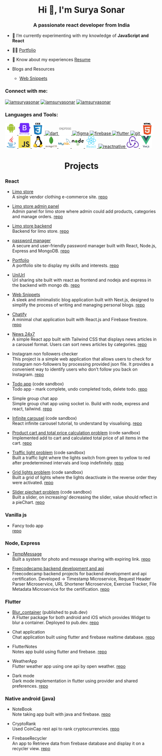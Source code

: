 <h1 align="center">Hi 👋, I'm Surya Sonar</h1>
<h3 align="center">A passionate react developer from India</h3>

- 🌱 I’m currently experimenting with my knowledge of **JavaScript and React**

- 👨‍💻 [Portfolio](https://iamsuryasonar.netlify.app)

- 📄 Know about my experiences [Resume](https://drive.google.com/file/d/15aRv7fUl8Z8UljXOlv8vlOTh_IyYFbo9/view?usp=drive_link)

- Blogs and Resources
     - [Web Snippets](https://websnippets.vercel.app/)

<h3 align="left">Connect with me:</h3>
<p align="left">
<a href="https://twitter.com/iamsuryasonar" target="blank"><img align="center" src="https://raw.githubusercontent.com/rahuldkjain/github-profile-readme-generator/master/src/images/icons/Social/twitter.svg" alt="iamsuryasonar" height="30" width="40" /></a>
<a href="https://linkedin.com/in/iamsuryasonar" target="blank"><img align="center" src="https://raw.githubusercontent.com/rahuldkjain/github-profile-readme-generator/master/src/images/icons/Social/linked-in-alt.svg" alt="iamsuryasonar" height="30" width="40" /></a>
<a href="https://instagram.com/iamsuryasonar" target="blank"><img align="center" src="https://raw.githubusercontent.com/rahuldkjain/github-profile-readme-generator/master/src/images/icons/Social/instagram.svg" alt="iamsuryasonar" height="30" width="40" /></a>
</p>

<h3 align="left">Languages and Tools:</h3>
<p align="left"> <a href="https://developer.android.com" target="_blank" rel="noreferrer"> <img src="https://raw.githubusercontent.com/devicons/devicon/master/icons/android/android-original-wordmark.svg" alt="android" width="40" height="40"/> </a> <a href="https://getbootstrap.com" target="_blank" rel="noreferrer"> <img src="https://raw.githubusercontent.com/devicons/devicon/master/icons/bootstrap/bootstrap-plain-wordmark.svg" alt="bootstrap" width="40" height="40"/> </a> <a href="https://www.w3schools.com/css/" target="_blank" rel="noreferrer"> <img src="https://raw.githubusercontent.com/devicons/devicon/master/icons/css3/css3-original-wordmark.svg" alt="css3" width="40" height="40"/> </a> <a href="https://dart.dev" target="_blank" rel="noreferrer"> <img src="https://www.vectorlogo.zone/logos/dartlang/dartlang-icon.svg" alt="dart" width="40" height="40"/> </a> <a href="https://expressjs.com" target="_blank" rel="noreferrer"> <img src="https://raw.githubusercontent.com/devicons/devicon/master/icons/express/express-original-wordmark.svg" alt="express" width="40" height="40"/> </a> <a href="https://www.figma.com/" target="_blank" rel="noreferrer"> <img src="https://www.vectorlogo.zone/logos/figma/figma-icon.svg" alt="figma" width="40" height="40"/> </a> <a href="https://firebase.google.com/" target="_blank" rel="noreferrer"> <img src="https://www.vectorlogo.zone/logos/firebase/firebase-icon.svg" alt="firebase" width="40" height="40"/> </a> <a href="https://flutter.dev" target="_blank" rel="noreferrer"> <img src="https://www.vectorlogo.zone/logos/flutterio/flutterio-icon.svg" alt="flutter" width="40" height="40"/> </a> <a href="https://git-scm.com/" target="_blank" rel="noreferrer"> <img src="https://www.vectorlogo.zone/logos/git-scm/git-scm-icon.svg" alt="git" width="40" height="40"/> </a> <a href="https://www.w3.org/html/" target="_blank" rel="noreferrer"> <img src="https://raw.githubusercontent.com/devicons/devicon/master/icons/html5/html5-original-wordmark.svg" alt="html5" width="40" height="40"/> </a> <a href="https://www.java.com" target="_blank" rel="noreferrer"> <img src="https://raw.githubusercontent.com/devicons/devicon/master/icons/java/java-original.svg" alt="java" width="40" height="40"/> </a> <a href="https://developer.mozilla.org/en-US/docs/Web/JavaScript" target="_blank" rel="noreferrer"> <img src="https://raw.githubusercontent.com/devicons/devicon/master/icons/javascript/javascript-original.svg" alt="javascript" width="40" height="40"/> </a> <a href="https://www.linux.org/" target="_blank" rel="noreferrer"> <img src="https://raw.githubusercontent.com/devicons/devicon/master/icons/linux/linux-original.svg" alt="linux" width="40" height="40"/> </a> <a href="https://www.mongodb.com/" target="_blank" rel="noreferrer"> <img src="https://raw.githubusercontent.com/devicons/devicon/master/icons/mongodb/mongodb-original-wordmark.svg" alt="mongodb" width="40" height="40"/> </a> <a href="https://www.mysql.com/" target="_blank" rel="noreferrer"> <img src="https://raw.githubusercontent.com/devicons/devicon/master/icons/mysql/mysql-original-wordmark.svg" alt="mysql" width="40" height="40"/> </a> <a href="https://nodejs.org" target="_blank" rel="noreferrer"> <img src="https://raw.githubusercontent.com/devicons/devicon/master/icons/nodejs/nodejs-original-wordmark.svg" alt="nodejs" width="40" height="40"/> </a> <a href="https://reactjs.org/" target="_blank" rel="noreferrer"> <img src="https://raw.githubusercontent.com/devicons/devicon/master/icons/react/react-original-wordmark.svg" alt="react" width="40" height="40"/> </a> <a href="https://reactnative.dev/" target="_blank" rel="noreferrer"> <img src="https://reactnative.dev/img/header_logo.svg" alt="reactnative" width="40" height="40"/> </a> <a href="https://redux.js.org" target="_blank" rel="noreferrer"> <img src="https://raw.githubusercontent.com/devicons/devicon/master/icons/redux/redux-original.svg" alt="redux" width="40" height="40"/> </a> <a href="https://vuejs.org/" target="_blank" rel="noreferrer"> <img src="https://raw.githubusercontent.com/devicons/devicon/master/icons/vuejs/vuejs-original-wordmark.svg" alt="vuejs" width="40" height="40"/> </a> </p>





<h1 align="center">Projects</h1>

###  React
  - [Limo store](https://limo-store.netlify.app/)   
    A single vendor clothing e-commerce site.
    [repo](https://github.com/iamsuryasonar/Apparel-store-limo.git)
    
  - [Limo store admin panel](https://admin-limo.netlify.app/)   
    Admin panel for limo store where admin could add products, categories and manage orders.
    [repo](https://github.com/iamsuryasonar/Apparel-store-limo-admin-panel.git)

  - [Limo store backend](https://github.com/iamsuryasonar/Apparel-store-limo-backend.git)   
    Backend for limo store.
    [repo](https://github.com/iamsuryasonar/Apparel-store-limo-backend.git)

  - [password manager](https://passwordvault.netlify.app/)   
    A secure and user-friendly password manager built with React, Node.js, Express and MongoDB.
    [repo](https://github.com/iamsuryasonar/passwordman.git) 
    
  - [Portfolio](https://iamsuryasonar.netlify.app)   
    A portfolio site to display my skills and interests.
    [repo](https://github.com/iamsuryasonar/portfolio_with_react_and_tailwind.git)
    
  - [UniUrl](https://uniurl.netlify.app/)   
    Url sharing site built with react as frontend and nodejs and express in the backend with mongo db.
    [repo](https://github.com/iamsuryasonar/urlshare-react.git)

  - [Web Snippets](https://websnippets.vercel.app/)   
    A sleek and minimalistic blog application built with Next.js, designed to simplify the process of writing and managing personal blogs.
    [repo](https://github.com/iamsuryasonar/markdown_blog_app.git)

  - [Chatify](https://chatifyi.netlify.app/sign-in)   
    A minimal chat application built with React.js and Firebase firestore.
    [repo](https://github.com/iamsuryasonar/chatify-chat-app.git)

  - [News 24x7](https://news24x7app.netlify.app/)   
    A simple React app built with Tailwind CSS that displays news articles in a carousel format. Users can sort news articles by categories.
    [repo](https://github.com/iamsuryasonar/news-app.git)
    
  - Instagram non followers checker  
    This project is a simple web application that allows users to check for Instagram non-followers by processing provided json file. It provides a convenient way to identify users who don't follow you back on Instagram.
    [repo](https://github.com/iamsuryasonar/instagram_analytic.git)

  - [Todo app](https://codesandbox.io/p/github/iamsuryasonar/todo_app) (code sandbox)  
    Todo app - mark complete, undo completed todo, delete todo.
    [repo](https://github.com/iamsuryasonar/todo_app.git)

  - Simple group chat app  
    Simple group chat app using socket io. Build with node, express and react, tailwind.
    [repo](https://github.com/iamsuryasonar/group_chat_app.git)
    
  - [Infinite carousel](https://codesandbox.io/p/github/iamsuryasonar/ReactImageCarousel) (code sandbox)  
    React infinite carousel tutorial, to understand by visualising.
    [repo](https://github.com/iamsuryasonar/ReactImageCarousalCodeTutorial.git)

  - [Product cart and total price calculation problem](https://codesandbox.io/p/github/iamsuryasonar/product_cart_and_total_price_calculation_problem) (code sandbox)  
    Implemented add to cart and calculated total price of all items in the cart.
    [repo](https://github.com/iamsuryasonar/product_cart_and_total_price_calculation_problem.git)

  - [Traffic light problem](https://codesandbox.io/p/github/iamsuryasonar/traffic_light_problem/main) (code sandbox)  
    Built a traffic light where the lights switch from green to yellow to red after predetermined intervals and loop indefinitely.
    [repo](https://github.com/iamsuryasonar/traffic_light_problem.git)

  - [Grid lights problem](https://codesandbox.io/p/github/iamsuryasonar/grid_lights_problem) (code sandbox)  
    Built a grid of lights where the lights deactivate in the reverse order they were activated.
    [repo](https://github.com/iamsuryasonar/grid_lights_problem.git)
    
  - [Slider piechart problem](https://codesandbox.io/p/github/iamsuryasonar/slider_piechart_problem) (code sandbox)  
    Built a slider, on increasing/ decreasing the slider, value should reflect in a pieChart.
    [repo](https://github.com/iamsuryasonar/slider_piechart_problem.git)

###  Vanilla js

  - Fancy todo app   
    [repo](https://github.com/iamsuryasonar/fancy_todo.git)  

###  Node, Express

  - [TempMessage](https://tempmessage-service.onrender.com/)   
    Built a system for photo and message sharing with expiring link.
    [repo](https://github.com/iamsuryasonar/tempmessage.git)
    
  - [Freecodecamp backend development and api](https://www.freecodecamp.org/certification/fccb65312fd-c2da-4f1b-8444-9e6288ad2bf3/back-end-development-and-apis)  
    Freecodecamp backend projects for backend development and api certification. Developed -> Timestamp Microservice, Request Header Parser Microservice, URL Shortener Microservice, Exercise Tracker, File Metadata Microservice for the certification.
    [repo](https://github.com/iamsuryasonar/freecodecamp_backend_development_and_api.git)

###  Flutter

  - [Blur_container](https://pub.dev/packages/blur_container) (published to pub.dev)  
    A Flutter package for both android and iOS which provides Widget to blur a container. Deployed to pub.dev.
    [repo](https://github.com/iamsuryasonar/blur_container.git)

  - Chat application   
    Chat application built using flutter and firebase realtime database.
    [repo](https://github.com/iamsuryasonar/messengerapp)

  - FlutterNotes    
    Notes app build using flutter and firebase.
    [repo](https://github.com/iamsuryasonar/flutterNotes.git)

  - WeatherApp  
    Flutter weather app using one api by open weather.
    [repo](https://github.com/iamsuryasonar/weatherApp.git)
    
  - Dark mode  
    Dark mode implementation in flutter using provider and shared preferences.
    [repo](https://github.com/iamsuryasonar/dark-mode.git)
    
###  Native android (java)

  - NoteBook    
    Note taking app built with java and firebase.
    [repo](https://github.com/iamsuryasonar/NoteBook.git)
  
  - CryptoRank    
    Used CoinCap rest api to rank cryptocurrencies.
    [repo](https://github.com/iamsuryasonar/CryptoRank.git)

  - FirebaseRecycler    
    An app to Retrieve data from firebase database and display it on a recycler view.
    [repo](https://github.com/iamsuryasonar/FirebaseRecycler.git)

